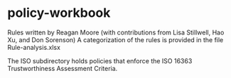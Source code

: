 # policy-workbook

Rules written by Reagan Moore (with contributions from Lisa Stillwell, Hao Xu, and Don Sorenson)
A categorization of the rules is provided in the file Rule-analysis.xlsx

The ISO subdirectory holds policies that enforce the ISO 16363 Trustworthiness Assessment Criteria.
